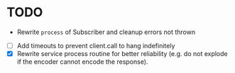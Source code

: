 TODO
====

- Rewrite `process` of Subscriber and cleanup errors not thrown
- [ ] Add timeouts to prevent client.call to hang indefinitely
- [x] Rewrite service process routine for better reliability (e.g. do not explode if the encoder cannot encode the response).